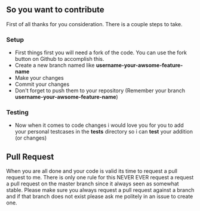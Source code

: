 ## So you want to contribute

First of all thanks for you consideration. There is a couple steps to take.

### Setup

 * First things first you will need a fork of the code. You can use the fork button on Github to accomplish this.
 * Create a new branch named like **username-your-awsome-feature-name**
 * Make your changes
 * Commit your changes
 * Don't forget to push them to your repository (Remember your branch **username-your-awsome-feature-name**)

### Testing

 * Now when it comes to code changes i would love you for you to add your personal testcases in the **tests** directory so i can **test** your addition (or changes)


## Pull Request

When you are all done and your code is valid its time to request a pull request to me. There is only one rule for this NEVER EVER request a request a pull request on the master
branch since it always seen as somewhat stable. Please make sure you always request a pull request against a branch and if that branch does not exist please ask me politely in
an issue to create one.
